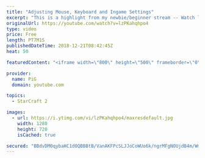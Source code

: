```yaml
---
title: "Adjusting Mouse, Keyboard and Ingame Settings"
excerpt: "This is a highlight from my newbie/beginner stream -- Watch live at https://www.twitch.tv/x5_pig"
originalUrl: https://youtube.com/watch?v=lzPKahqhpo4
type: video
price: Free
length: PT7M1S
publishedDateTime: 2018-12-21T08:42:45Z
heat: 50

featuredContent: "<iframe width=\"800\" height=\"500\" frameborder=\"0\" src=\"https://www.youtube.com/embed/lzPKahqhpo4\" allow=\"accelerometer; autoplay; encrypted-media; gyroscope; picture-in-picture\" allowfullscreen></iframe>"

provider:
  name: PiG
  domain: youtube.com

topics:
  - StarCraft 2

images:
  - url: https://i.ytimg.com/vi/lzPKahqhpo4/maxresdefault.jpg
    width: 1280
    height: 720
    isCached: true

secured: "BBdvDM0qybaHC1dOQBBBtB/VanAKFPcSLJJoCoWUo6k/ngrMFgNOUjdB4m/WmjkTLLkbd4dggG2mrMtu5GeBo/Ryn5jIrGqEOR7A3YaxVeP1VAI5RRFBTsoSz9lgkCpmZzX4RLG8WWuXfn95uIwcKgxrMC+Ko0eGIP9cmVt0c6ctnH03rMfSixFHbLTXpOnh0nlYkCAVq2SLeNE6Z13qZJ4UqD65PrhIy5Jc50hcvKHF87t3Zd35hVK9ZaCZxDtGbhkr8WQvs77Y3OoRK10MGbvGZDOLLTVSQCnloe15zSRJfU3h6GuvCeLWDpNg7K11wAJDz8zBKyoIbSi0os2UD1v51tvKWJwVecoWdU90BdHsRO4Bspi2Opbc7wtSIOZGhxw8Cc/gMANAwbdEfYzbMZdnsZE5eRWfPQONTLk4uDk=;aMAk26ECD0ybS9LnvjnVyQ=="
---
```


